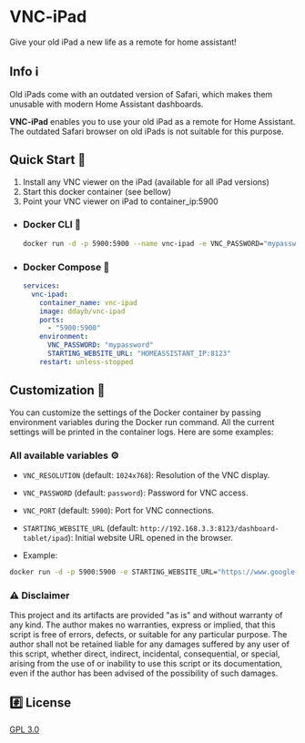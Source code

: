 # VNC-iPad
Give your old iPad a new life as a remote for home assistant!

## Info ℹ️
Old iPads come with an outdated version of Safari, which makes them unusable with modern Home Assistant dashboards.

**VNC-iPad** enables you to use your old iPad as a remote for Home Assistant. The outdated Safari browser on old iPads is not suitable for this purpose.

## Quick Start 🚀
1. Install any VNC viewer on the iPad (available for all iPad versions)
2. Start this docker container (see bellow)
3. Point your VNC viewer on iPad to container_ip:5900

- ### Docker CLI 🐳
  ```bash
  docker run -d -p 5900:5900 --name vnc-ipad -e VNC_PASSWORD="mypassword" -e STARTING_WEBSITE_URL="HOMEASSISTANT_IP:8123" ddayb/vnc-ipad
  ```

- ### Docker Compose 🐳
  ```yaml
  services:
    vnc-ipad:
      container_name: vnc-ipad
      image: ddayb/vnc-ipad
      ports:
        - "5900:5900"
      environment:
        VNC_PASSWORD: "mypassword"
        STARTING_WEBSITE_URL: "HOMEASSISTANT_IP:8123"
      restart: unless-stopped
    ```

## Customization 🎨
You can customize the settings of the Docker container by passing environment variables during the Docker run command. All the current settings will be printed in the container logs. Here are some examples:

### All available variables ⚙️
- `VNC_RESOLUTION` (default: `1024x768`): Resolution of the VNC display.
- `VNC_PASSWORD` (default: `password`): Password for VNC access.
- `VNC_PORT` (default: `5900`): Port for VNC connections.
- `STARTING_WEBSITE_URL` (default: `http://192.168.3.3:8123/dashboard-tablet/ipad`): Initial website URL opened in the browser.

- Example:
```sh
docker run -d -p 5900:5900 -e STARTING_WEBSITE_URL="https://www.google.com" -e VNC_PASSWORD="mypassword" -e VNC_RESOLUTION="1920x1080" -e ddayb/vnc-ipad
```

### :warning: Disclaimer
This project and its artifacts are provided "as is" and without warranty of any kind.
The author makes no warranties, express or implied, that this script is free of errors, defects, or suitable for any particular purpose.
The author shall not be retained liable for any damages suffered by any user of this script, whether direct, indirect, incidental, consequential, or special, arising from the use of or inability to use this script or its documentation, even if the author has been advised of the possibility of such damages.

## :hash: License
[GPL 3.0](https://www.gnu.org/licenses/gpl-3.0.html)

